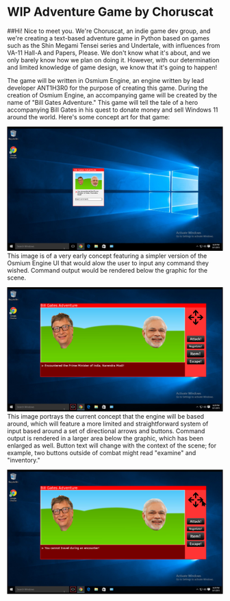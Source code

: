 # WIP Adventure Game by Choruscat
##Hi! Nice to meet you.
We're Choruscat, an indie game dev group, and we're creating a text-based adventure game in Python based on games such as the Shin Megami Tensei series and Undertale, with influences from VA-11 Hall-A and Papers, Please.
We don't know what it's about, and we only barely know how we plan on doing it.
However, with our determination and limited knowledge of game design, we know that it's going to happen!

The game will be written in Osmium Engine, an engine written by lead developer ANT1H3R0 for the purpose of creating this game.
During the creation of Osmium Engine, an accompanying game will be created by the name of "Bill Gates Adventure."
This game will tell the tale of a hero accompanying Bill Gates in his quest to donate money and sell Windows 11 around the world.
Here's some concept art for that game:

![Early Concept](https://github.com/Choruscat/adventuregametobe/blob/master/assets/art/concept/billgatesadventure.jpg)
This image is of a very early concept featuring a simpler version of the Osmium Engine UI that would alow the user to input any command they wished. Command output would be rendered below the graphic for the scene.

![Current Concept](https://github.com/Choruscat/adventuregametobe/blob/master/assets/art/concept/billgatesinvalhalla.png)
This image portrays the current concept that the engine will be based around, which will feature a more limited and straightforward system of input based around a set of directional arrows and buttons. Command output is rendered in a larger area below the graphic, which has been enlarged as well. Button text will change with the context of the scene; for example, two buttons outside of combat might read "examine" and "inventory."

![Current Concept featuring travel during combat dialogue](https://github.com/Choruscat/adventuregametobe/blob/master/assets/art/concept/travel.png)